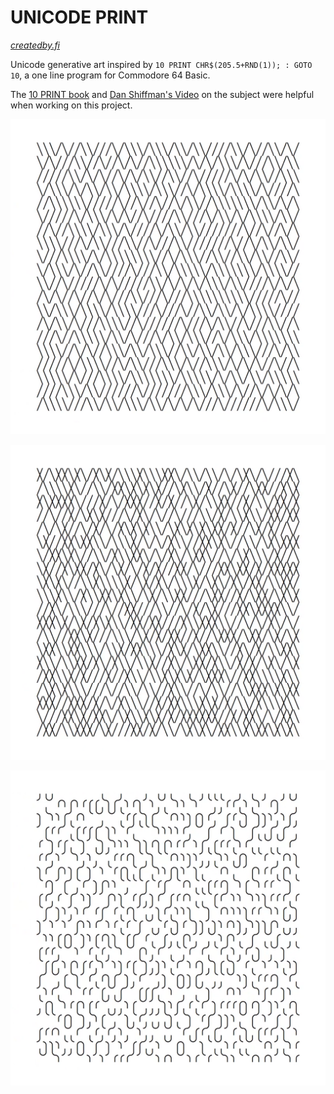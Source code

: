 # UNICODE PRINT

*[createdby.fi](http://createdby.fi)*

Unicode generative art inspired by `10 PRINT CHR$(205.5+RND(1)); : GOTO 10`, a one line program for Commodore 64 Basic.

The [10 PRINT book](https://10print.org/) and [Dan Shiffman's Video](https://thecodingtrain.com/CodingChallenges/076-10print.html) on the subject were helpful when working on this project.

![screenshot of classic program running](./images/unicode-print-classic-still-001.png)

![screenshot of xs program running](./images/unicode-print-xs-still-001.png)

![screenshot of curves program running](./images/unicode-print-curves-still-001.png)


